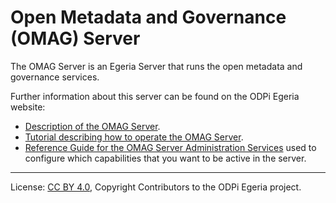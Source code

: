 <!-- SPDX-License-Identifier: CC-BY-4.0 -->
<!-- Copyright Contributors to the ODPi Egeria project. -->

# Open Metadata and Governance (OMAG) Server

The OMAG Server is an Egeria Server that runs the open metadata
and governance services. 

Further information about this server can be found on the ODPi Egeria website:

* [Description of the OMAG Server](https://egeria.odpi.org/open-metadata-publication/website/omag-server).
* [Tutorial describing how to operate the OMAG Server](https://egeria.odpi.org/open-metadata-resources/open-metadata-tutorials/omag-server-tutorial).
* [Reference Guide for the OMAG Server Administration Services](https://egeria.odpi.org/open-metadata-implementation/governance-servers/admin-services/Using-the-Admin-Services.html)
used to configure which capabilities
that you want to be active in the server.



----
License: [CC BY 4.0](https://creativecommons.org/licenses/by/4.0/),
Copyright Contributors to the ODPi Egeria project.